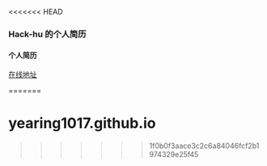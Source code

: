 <<<<<<< HEAD
### Hack-hu 的个人简历

#### 个人简历
[在线地址](https://hackhu2019.github.io/resume/)


=======
# yearing1017.github.io
>>>>>>> 1f0b0f3aace3c2c6a84046fcf2b1974329e25f45

